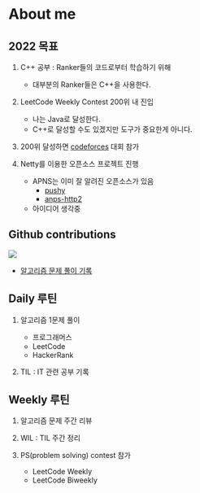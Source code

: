 #   About me

##  2022 목표

1.  C++ 공부 : Ranker들의 코드로부터 학습하기 위해
    -   대부분의 Ranker들은 C++을 사용한다.

2.  LeetCode Weekly Contest 200위 내 진입
    -   나는 Java로 달성한다.
    -   C++로 달성할 수도 있겠지만 도구가 중요한게 아니다.

3.  200위 달성하면 [codeforces](https://codeforces.com/ "코드포스") 대회 참가

4.  Netty를 이용한 오픈소스 프로젝트 진행
    -   APNS는 이미 잘 알려진 오픈소스가 있음
        -   [pushy](https://github.com/jchambers/pushy)
        -   [anps-http2](https://github.com/CleverTap/apns-http2)
    -   아이디어 생각중
    
##  Github contributions
<p><img src="https://ghchart.rshah.org/izagood" /></p>

-   [알고리즘 문제 풀이 기록](https://github.com/izagood/Algorithm_problem_log/blob/main/README.md)

##  Daily 루틴

1.  알고리즘 1문제 풀이
    -   프로그래머스
    -   LeetCode
    -   HackerRank

2.  TIL : IT 관련 공부 기록

##  Weekly 루틴

1.  알고리즘 문제 주간 리뷰

2.  WIL : TIL 주간 정리

3.  PS(problem solving) contest 참가
    -   LeetCode Weekly
    -   LeetCode Biweekly
